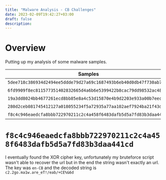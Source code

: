```yaml
---
title: "Malware Analysis - CB Challenges"
date: 2023-02-09T19:42:27+03:00
draft: false
description: 
---
```


# Overview

Putting up my analysis of some malware samples.

| Samples | Report |
|--- |--- |
|`5dee718c386934d2494ee5ddde79d27a69c1687493b6eb40d0db47f730ab76fb`| [View](/malware-analysis/Sample_5dee71.pdf) |
|`6fd9909f8ec811577351402832665d4a6b6e5399422b8cac79dd98532ac48913`| [View](/malware-analysis/Sample_6fd990.pdf) |
|`19a3dd8024bb4677261ecd8bb85e8a4c53d15870e4b9d2203e933a00b7eecb85`| [View](/malware-analysis/Sample_19a3dd.pdf) |
|`280d2ceb081745412127a018055234f5a72935a77aa102aef7924ba21f43d4ee`| [View](/malware-analysis/Sample_280d2c.pdf) |
|`f8c4c946eaedcfa8bbb722970211c2c4a458f6483dafb5d5a7fd83b3daa441cd`| [View](/malware-analysis/Sample_f8c4c9.pdf) |

# `f8c4c946eaedcfa8bbb722970211c2c4a458f6483dafb5d5a7fd83b3daa441cd` 

I eventually found the XOR cipher key, unfortunately my bruteforce script wasn't able to recover the url but in the end the string wasn't exactly an url. The key was `en-CB` and the decoded string is `c2.2go.ma1w.are_eT!/eab/+CE%&6d`